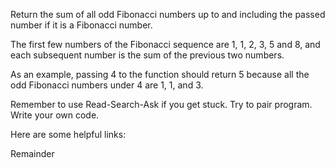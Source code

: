 Return the sum of all odd Fibonacci numbers up to and including the
passed number if it is a Fibonacci number.

The first few numbers of the Fibonacci sequence are 1, 1, 2, 3, 5 and 8,
and each subsequent number is the sum of the previous two numbers.

As an example, passing 4 to the function should return 5 because all the
odd Fibonacci numbers under 4 are 1, 1, and 3.

Remember to use Read-Search-Ask if you get stuck. Try to pair program.
Write your own code.

Here are some helpful links:

Remainder
